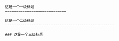 ﻿```
这是一个一级标题
============================

这是一个二级标题
--------------------------------------------------

### 这是一个三级标题
```